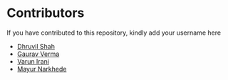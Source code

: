 # Contributors

If you have contributed to this repository, kindly add your username here

- [Dhruvil Shah](https://github.com/d-s-2803)
- [Gaurav Verma](https://github.com/thegauravverma)
- [Varun Irani](https://github.com/VarunIrani)
- [Mayur Narkhede](https://github.com/PrinceMayur007)
